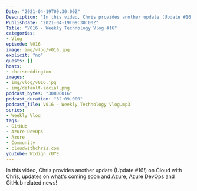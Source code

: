```yaml
---
Date: "2021-04-19T09:30:00Z"
Description: "In this video, Chris provides another update (Update #16!) on Cloud with Chris, updates on what's coming soon and Azure, Azure DevOps and GitHub related news!"
PublishDate: "2021-04-19T09:30:00Z"
Title: "V016 - Weekly Technology Vlog #16"
categories:
- Vlog
episode: V016
image: img/vlog/v016.jpg
explicit: "no"
guests: []
hosts:
- chrisreddington
images:
- img/vlog/v016.jpg
- img/default-social.png
podcast_bytes: "30806016"
podcast_duration: "32:09.000"
podcast_file: V016 - Weekly Technology Vlog.mp3
series:
- Weekly Vlog
tags:
- GitHub
- Azure DevOps
- Azure
- Community
- cloudwithchris.com
youtube: WIdign_rUYE
---
```

In this video, Chris provides another update (Update #16!) on Cloud with Chris, updates on what's coming soon and Azure, Azure DevOps and GitHub related news!